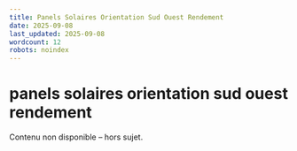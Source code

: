 ```yaml
---
title: Panels Solaires Orientation Sud Ouest Rendement
date: 2025-09-08
last_updated: 2025-09-08
wordcount: 12
robots: noindex
---
```


# panels solaires orientation sud ouest rendement

Contenu non disponible – hors sujet.
